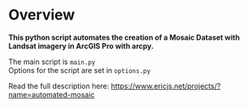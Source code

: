 # Overview

**This python script automates the creation of a Mosaic Dataset with Landsat imagery in ArcGIS Pro with arcpy.**

The main script is `main.py`  
Options for the script are set in `options.py`

Read the full description here: https://www.ericjs.net/projects/?name=automated-mosaic
